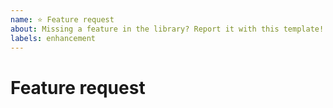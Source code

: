 ```yaml
---
name: ⭐️ Feature request
about: Missing a feature in the library? Report it with this template!
labels: enhancement
---
```


# Feature request
<!-- Add your feature request here! -->
